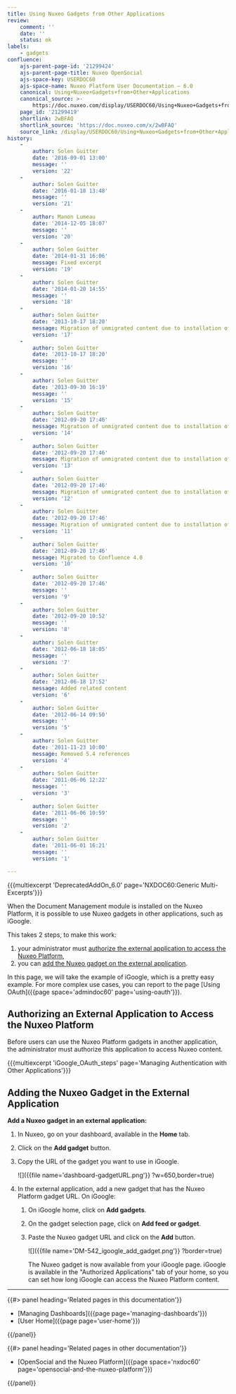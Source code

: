 ```yaml
---
title: Using Nuxeo Gadgets from Other Applications
review:
    comment: ''
    date: ''
    status: ok
labels:
    - gadgets
confluence:
    ajs-parent-page-id: '21299424'
    ajs-parent-page-title: Nuxeo OpenSocial
    ajs-space-key: USERDOC60
    ajs-space-name: Nuxeo Platform User Documentation — 6.0
    canonical: Using+Nuxeo+Gadgets+from+Other+Applications
    canonical_source: >-
        https://doc.nuxeo.com/display/USERDOC60/Using+Nuxeo+Gadgets+from+Other+Applications
    page_id: '21299419'
    shortlink: 2wBFAQ
    shortlink_source: 'https://doc.nuxeo.com/x/2wBFAQ'
    source_link: /display/USERDOC60/Using+Nuxeo+Gadgets+from+Other+Applications
history:
    -
        author: Solen Guitter
        date: '2016-09-01 13:00'
        message: ''
        version: '22'
    -
        author: Solen Guitter
        date: '2016-01-18 13:48'
        message: ''
        version: '21'
    -
        author: Manon Lumeau
        date: '2014-12-05 18:07'
        message: ''
        version: '20'
    -
        author: Solen Guitter
        date: '2014-01-31 16:06'
        message: Fixed excerpt
        version: '19'
    -
        author: Solen Guitter
        date: '2014-01-20 14:55'
        message: ''
        version: '18'
    -
        author: Solen Guitter
        date: '2013-10-17 18:20'
        message: Migration of unmigrated content due to installation of a new plugin
        version: '17'
    -
        author: Solen Guitter
        date: '2013-10-17 18:20'
        message: ''
        version: '16'
    -
        author: Solen Guitter
        date: '2013-09-30 16:19'
        message: ''
        version: '15'
    -
        author: Solen Guitter
        date: '2012-09-20 17:46'
        message: Migration of unmigrated content due to installation of a new plugin
        version: '14'
    -
        author: Solen Guitter
        date: '2012-09-20 17:46'
        message: Migration of unmigrated content due to installation of a new plugin
        version: '13'
    -
        author: Solen Guitter
        date: '2012-09-20 17:46'
        message: Migration of unmigrated content due to installation of a new plugin
        version: '12'
    -
        author: Solen Guitter
        date: '2012-09-20 17:46'
        message: Migration of unmigrated content due to installation of a new plugin
        version: '11'
    -
        author: Solen Guitter
        date: '2012-09-20 17:46'
        message: Migrated to Confluence 4.0
        version: '10'
    -
        author: Solen Guitter
        date: '2012-09-20 17:46'
        message: ''
        version: '9'
    -
        author: Solen Guitter
        date: '2012-09-20 10:52'
        message: ''
        version: '8'
    -
        author: Solen Guitter
        date: '2012-06-18 18:05'
        message: ''
        version: '7'
    -
        author: Solen Guitter
        date: '2012-06-18 17:52'
        message: Added related content
        version: '6'
    -
        author: Solen Guitter
        date: '2012-06-14 09:50'
        message: ''
        version: '5'
    -
        author: Solen Guitter
        date: '2011-11-23 10:00'
        message: Removed 5.4 references
        version: '4'
    -
        author: Solen Guitter
        date: '2011-06-06 12:22'
        message: ''
        version: '3'
    -
        author: Solen Guitter
        date: '2011-06-06 10:59'
        message: ''
        version: '2'
    -
        author: Solen Guitter
        date: '2011-06-01 16:21'
        message: ''
        version: '1'

---
```

{{{multiexcerpt 'DeprecatedAddOn_6.0' page='NXDOC60:Generic Multi-Excerpts'}}}

When the Document Management module is installed on the Nuxeo Platform, it is possible to use Nuxeo gadgets in other applications, such as iGoogle.

This takes 2 steps, to make this work:

1.  your administrator must [authorize the external application to access the Nuxeo Platform](#authorizing-an-external-application-to-access-nuxeo-dm),
2.  you can [add the Nuxeo gadget on the external application](#adding-the-nuxeo-gadget-in-the-external-application).

In this page, we will take the example of iGoogle, which is a pretty easy example. For more complex use cases, you can report to the page [Using OAuth]({{page space='admindoc60' page='using-oauth'}}).

## Authorizing an External Application to Access the Nuxeo Platform

Before users can use the Nuxeo Platform gadgets in another application, the administrator must authorize this application to access Nuxeo content.

{{{multiexcerpt 'iGoogle_OAuth_steps' page='Managing Authentication with Other Applications'}}}

## Adding the Nuxeo Gadget in the External Application

**Add a Nuxeo gadget in an external application:**

1.  In Nuxeo, go on your dashboard, available in the **Home** tab.
2.  Click on the **Add gadget** button.
3.  Copy the URL of the gadget you want to use in iGoogle.

    ![]({{file name='dashboard-gadgetURL.png'}} ?w=650,border=true)
4.  In the external application, add a new gadget that has the Nuxeo Platform gadget URL. On iGoogle:
    1.  On iGoogle home, click on **Add gadgets**.
    2.  On the gadget selection page, click on **Add feed or gadget**.
    3.  Paste the Nuxeo gadget URL and click on the **Add** button.

        ![]({{file name='DM-542_igoogle_add_gadget.png'}} ?border=true)

        The Nuxeo gadget is now available from your iGoogle page.
        iGoogle is available in the "Authorized Applications" tab of your home, so you can set how long iGoogle can access the Nuxeo Platform content.

* * *

<div class="row" data-equalizer data-equalize-on="medium"><div class="column medium-6">{{#> panel heading='Related pages in this documentation'}}

- [Managing Dashboards]({{page page='managing-dashboards'}})
- [User Home]({{page page='user-home'}})

{{/panel}}</div><div class="column medium-6">{{#> panel heading='Related pages in other documentation'}}

- [OpenSocial and the Nuxeo Platform]({{page space='nxdoc60' page='opensocial-and-the-nuxeo-platform'}})

{{/panel}}</div></div>
